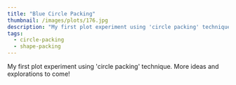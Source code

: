 ```yaml
---
title: "Blue Circle Packing"
thumbnail: /images/plots/176.jpg
description: "My first plot experiment using 'circle packing' technique. More ideas and explorations to come!"
tags:
  - circle-packing
  - shape-packing
---
```


My first plot experiment using 'circle packing' technique. More ideas and explorations to come!